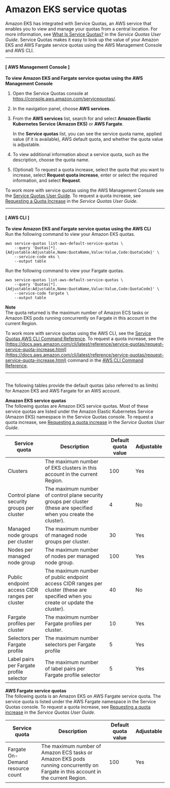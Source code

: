 # Amazon EKS service quotas<a name="service-quotas"></a>

Amazon EKS has integrated with Service Quotas, an AWS service that enables you to view and manage your quotas from a central location\. For more information, see [What Is Service Quotas?](https://docs.aws.amazon.com/servicequotas/latest/userguide/intro.html) in the *Service Quotas User Guide*\. Service Quotas makes it easy to look up the value of your Amazon EKS and AWS Fargate service quotas using the AWS Management Console and AWS CLI\.

------
#### [ AWS Management Console ]

**To view Amazon EKS and Fargate service quotas using the AWS Management Console**

1. Open the Service Quotas console at [https://console\.aws\.amazon\.com/servicequotas/](https://console.aws.amazon.com/servicequotas/)\.

1. In the navigation panel, choose **AWS services**\.

1. From the **AWS services** list, search for and select **Amazon Elastic Kubernetes Service \(Amazon EKS\)** or **AWS Fargate**\.

   In the **Service quotas** list, you can see the service quota name, applied value \(if it is available\), AWS default quota, and whether the quota value is adjustable\.

1. To view additional information about a service quota, such as the description, choose the quota name\.

1. \(Optional\) To request a quota increase, select the quota that you want to increase, select **Request quota increase**, enter or select the required information, and select **Request**\.

To work more with service quotas using the AWS Management Console see the [Service Quotas User Guide](https://docs.aws.amazon.com/servicequotas/latest/userguide/intro.html)\. To request a quota increase, see [Requesting a Quota Increase](https://docs.aws.amazon.com/servicequotas/latest/userguide/request-quota-increase.html) in the *Service Quotas User Guide*\.

------
#### [ AWS CLI ]

**To view Amazon EKS and Fargate service quotas using the AWS CLI**  
Run the following command to view your Amazon EKS quotas\.

```
aws service-quotas list-aws-default-service-quotas \
    --query 'Quotas[*].{Adjustable:Adjustable,Name:QuotaName,Value:Value,Code:QuotaCode}' \
    --service-code eks \
    --output table
```

Run the following command to view your Fargate quotas\.

```
aws service-quotas list-aws-default-service-quotas \
    --query 'Quotas[*].{Adjustable:Adjustable,Name:QuotaName,Value:Value,Code:QuotaCode}' \
    --service-code fargate \
    --output table
```

**Note**  
The quota returned is the maximum number of Amazon ECS tasks or Amazon EKS pods running concurrently on Fargate in this account in the current Region\.

To work more with service quotas using the AWS CLI, see the [Service Quotas AWS CLI Command Reference](https://docs.aws.amazon.com/cli/latest/reference/service-quotas/index.html#cli-aws-service-quotas)\. To request a quota increase, see the [https://docs.aws.amazon.com/cli/latest/reference/service-quotas/request-service-quota-increase.html](https://docs.aws.amazon.com/cli/latest/reference/service-quotas/request-service-quota-increase.html) command in the [AWS CLI Command Reference](https://docs.aws.amazon.com/cli/latest/reference/service-quotas/index.html#cli-aws-service-quotas)\.

------

## <a name="sq-text"></a>

The following tables provide the default quotas \(also referred to as limits\) for Amazon EKS and AWS Fargate for an AWS account\.

**Amazon EKS service quotas**  
The following quotas are Amazon EKS service quotas\. Most of these service quotas are listed under the Amazon Elastic Kubernetes Service \(Amazon EKS\) namespace in the Service Quotas console\. To request a quota increase, see [Requesting a quota increase](https://docs.aws.amazon.com/servicequotas/latest/userguide/request-increase.html) in the *Service Quotas User Guide*\.


|  Service quota  |  Description  |  Default quota value  |  Adjustable  | 
| --- | --- | --- | --- | 
|  Clusters  |  The maximum number of EKS clusters in this account in the current Region\.  |  100  |  Yes  | 
|  Control plane security groups per cluster  |  The maximum number of control plane security groups per cluster \(these are specified when you create the cluster\)\.  |  4  |  No  | 
|  Managed node groups per cluster  |  The maximum number of managed node groups per cluster\.  |  30  |  Yes  | 
|  Nodes per managed node group  |  The maximum number of nodes per managed node group\.  |  100  |  Yes  | 
|  Public endpoint access CIDR ranges per cluster  |  The maximum number of public endpoint access CIDR ranges per cluster \(these are specified when you create or update the cluster\)\.  |  40  |  No  | 
|  Fargate profiles per cluster  | The maximum number Fargate profiles per cluster\. | 10 |  Yes  | 
| Selectors per Fargate profile | The maximum number selectors per Fargate profile | 5 |  Yes  | 
|  Label pairs per Fargate profile selector  | The maximum number of label pairs per Fargate profile selector | 5 |  Yes  | 

**AWS Fargate service quotas**  
The following quota is an Amazon EKS on AWS Fargate service quota\. The service quota is listed under the AWS Fargate namespace in the Service Quotas console\. To request a quota increase, see [Requesting a quota increase](https://docs.aws.amazon.com/servicequotas/latest/userguide/request-increase.html) in the *Service Quotas User Guide*\.


|  Service quota  |  Description  |  Default quota value  |  Adjustable  | 
| --- | --- | --- | --- | 
|  Fargate On\-Demand resource count  |  The maximum number of Amazon ECS tasks or Amazon EKS pods running concurrently on Fargate in this account in the current Region\.  |  100  | Yes | 